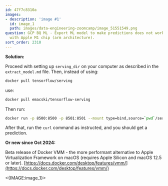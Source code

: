 ```yaml
---
id: 47f7c8310a
images:
- description: 'image #1'
  id: image_1
  path: images/data-engineering-zoomcamp/image_51551549.png
question: GCP BQ ML - Export ML model to make predictions does not work for MacBook
  with Apple M1 chip (arm architecture).
sort_order: 2310
---
```


**Solution:**

Proceed with setting up `serving_dir` on your computer as described in the `extract_model.md` file. Then, instead of using:

```bash
docker pull tensorflow/serving
```

use:

```bash
docker pull emacski/tensorflow-serving
```

Then run:

```bash
docker run -p 8500:8500 -p 8501:8501 --mount type=bind,source=`pwd`/serving_dir/tip_model,target=/models/tip_model -e MODEL_NAME=tip_model -t emacski/tensorflow-serving
```

After that, run the `curl` command as instructed, and you should get a prediction.

**Or new since Oct 2024:**

Beta release of Docker VMM - the more performant alternative to Apple Virtualization Framework on macOS (requires Apple Silicon and macOS 12.5 or later). [https://docs.docker.com/desktop/features/vmm/](https://docs.docker.com/desktop/features/vmm/)

<{IMAGE:image_1}>

